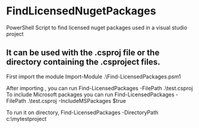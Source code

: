 # FindLicensedNugetPackages
PowerShell Script to find licensed nuget packages used in a visual studio project

## It can be used with the .csproj file or the directory containing the .csproject files. 

First import the module 
Import-Module .\Find-LicensedPackages.psm1

After importing , you can run Find-LicensedPackages -FilePath .\test.csproj 
To include Microsoft packages you can run Find-LicensedPackages -FilePath .\test.csproj  -IncludeMSPackages $true

To run it on directory, Find-LicensedPackages -DirectoryPath c:\mytestproject 
